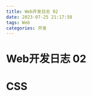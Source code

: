 ```yaml
---
title: Web开发日志 02
date: 2023-07-25 21:17:58
tags: Web
categories: 开发
---
```


# Web开发日志 02

# CSS


